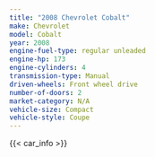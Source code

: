 ```yaml
---
title: "2008 Chevrolet Cobalt"
make: Chevrolet
model: Cobalt
year: 2008
engine-fuel-type: regular unleaded
engine-hp: 173
engine-cylinders: 4
transmission-type: Manual
driven-wheels: Front wheel drive
number-of-doors: 2
market-category: N/A
vehicle-size: Compact
vehicle-style: Coupe
---
```


{{< car_info >}}
